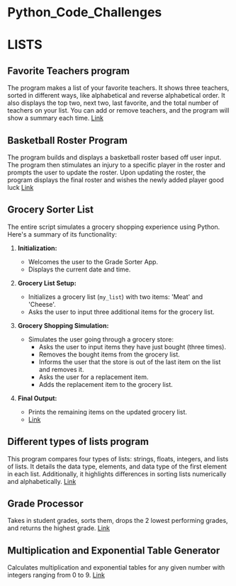 # Python_Code_Challenges
# LISTS
## Favorite Teachers program
The program makes a list of your favorite teachers. It shows three teachers, sorted in different ways, like alphabetical and reverse alphabetical order. It also displays the top two, next two, last favorite, and the total number of teachers on your list. You can add or remove teachers, and the program will show a summary each time.
[Link](https://github.com/trintambogo/Python_Code_Challenges/blob/main/FavoriteTeachersProgram.ipynb) 

## Basketball Roster Program
The program builds and displays a basketball roster based off user input. The program then stimulates an injury to a specific player in the roster and prompts the user to update the roster. Upon updating the roster, the program displays the final roster and wishes the newly added player good luck
[Link](https://github.com/trintambogo/Python_Code_Challenges/blob/main/Basketball%20Roster%20Program.ipynb) 
## Grocery Sorter List 
The entire script simulates a grocery shopping experience using Python. Here's a summary of its functionality:

1. **Initialization:**
   - Welcomes the user to the Grade Sorter App.
   - Displays the current date and time.

2. **Grocery List Setup:**
   - Initializes a grocery list (`my_list`) with two items: 'Meat' and 'Cheese'.
   - Asks the user to input three additional items for the grocery list.

3. **Grocery Shopping Simulation:**
   - Simulates the user going through a grocery store:
     - Asks the user to input items they have just bought (three times).
     - Removes the bought items from the grocery list.
     - Informs the user that the store is out of the last item on the list and removes it.
     - Asks the user for a replacement item.
     - Adds the replacement item to the grocery list.

4. **Final Output:**
   - Prints the remaining items on the updated grocery list.
   - [Link](https://github.com/trintambogo/Python_Code_Challenges/blob/main/GroceryListApp.ipynb)
     
## Different types of lists program
This program compares four types of lists: strings, floats, integers, and lists of lists. It details the data type, elements, and data type of the first element in each list. Additionally, it highlights differences in sorting lists numerically and alphabetically. 
[Link](https://github.com/trintambogo/Python_Code_Challenges/blob/main/Different%20types%20of%20lists%20program.ipynb) 

## Grade Processor
Takes in student grades, sorts them, drops the 2 lowest performing grades, and returns the highest grade.
[Link](https://github.com/trintambogo/Python_Code_Challenges/blob/main/GradeSorter.ipynb) 

## Multiplication and Exponential Table Generator
Calculates multiplication and exponential tables for any given number with integers ranging from 0 to 9.
[Link](https://github.com/trintambogo/Python_Code_Challenges/blob/main/multiplication%20and%20exponent%20table.ipynb)
